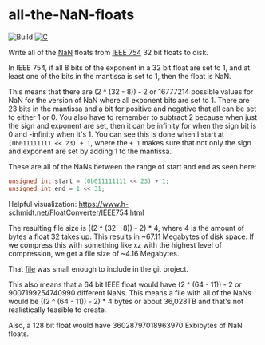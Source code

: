 # all-the-NaN-floats
![Build](https://img.shields.io/github/actions/workflow/status/jakeroggenbuck/all-the-NaN-floats/c-cpp.yml?branch=main&style=for-the-badge)
[![C](https://img.shields.io/badge/C-00599C?style=for-the-badge&logo=c&logoColor=white)](https://github.com/JakeRoggenbuck?tab=repositories&q=&type=&language=c&sort=stargazers)


Write all of the [NaN](https://en.wikipedia.org/wiki/NaN) floats from [IEEE 754](https://en.wikipedia.org/wiki/IEEE_754) 32 bit floats to disk.

In IEEE 754, if all 8 bits of the exponent in a 32 bit float are set to 1, and at least one of the bits in the mantissa is set to 1, then the float is NaN.

This means that there are (2 ^ (32 - 8)) - 2 or 16777214 possible values for NaN for the version of NaN where all exponent bits are set to 1. There are 23 bits in the mantissa and a bit for positive and negative that all can be set to either 1 or 0. You also have to remember to subtract 2 because when just the sign and exponent are set, then it can be infinity for when the sign bit is 0 and -infinity when it's 1. You can see this is done when I start at `(0b011111111 << 23) + 1`, where the `+ 1` makes sure that not only the sign and exponent are set by adding 1 to the mantissa.

These are all of the NaNs between the range of start and end as seen here:

```c
unsigned int start = (0b011111111 << 23) + 1;
unsigned int end = 1 << 31;
```

Helpful visualization: https://www.h-schmidt.net/FloatConverter/IEEE754.html

The resulting file size is ((2 ^ (32 - 8)) - 2) * 4, where 4 is the amount of bytes a float 32 takes up. This results in ~67.11 Megabytes of disk space. If we compress this with something like xz with the highest level of compression, we get a file size of ~4.16 Megabytes.

That [file](https://github.com/JakeRoggenbuck/all-the-NaN-floats/blob/main/all-the-nan-floats.xz) was small enough to include in the git project.

This also means that a 64 bit IEEE float would have (2 ^ (64 - 11)) - 2 or 9007199254740990 different NaNs. This means a file with all of the NaNs would be ((2 ^ (64 - 11)) - 2) * 4 bytes or about 36,028TB and that's not realistically feasible to create.

Also, a 128 bit float would have 36028797018963970 Exbibytes of NaN floats.
